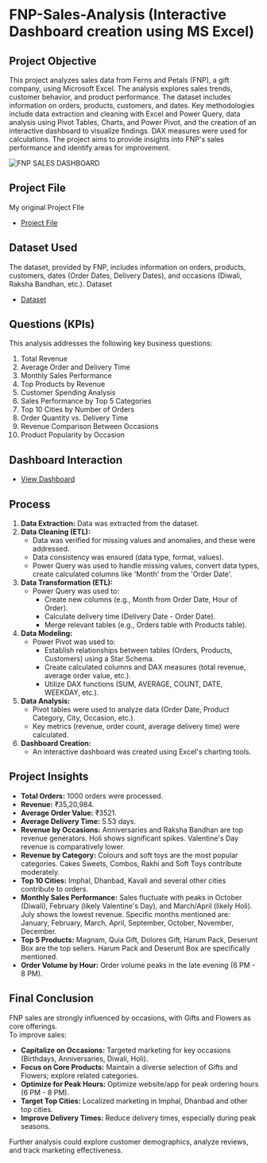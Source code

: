 # FNP-Sales-Analysis (Interactive Dashboard creation using MS Excel)

## Project Objective

This project analyzes sales data from Ferns and Petals (FNP), a gift company, using Microsoft Excel.  The analysis explores sales trends, customer behavior, and product performance. The dataset includes information on orders, products, customers, and dates. Key methodologies include data extraction and cleaning with Excel and Power Query, data analysis using Pivot Tables, Charts, and Power Pivot, and the creation of an interactive dashboard to visualize findings. DAX measures were used for calculations. The project aims to provide insights into FNP's sales performance and identify areas for improvement.

![FNP SALES DASHBOARD](https://github.com/user-attachments/assets/88a7aebb-872f-4d96-8122-d54abc75b9a9)

## Project File 
My original Project FIle
- <a href="https://github.com/angelinanayak000/FNP-Sales-Analysis-Excel-Dashboard/blob/main/FNP%20sales%20data%20analysis.xlsx">Project File</a>

## Dataset Used

The dataset, provided by FNP, includes information on orders, products, customers, dates (Order Dates, Delivery Dates), and occasions (Diwali, Raksha Bandhan, etc.).
Dataset 
- <a href="https://github.com/angelinanayak000/FNP-Sales-Analysis-Excel-Dashboard/blob/main/FNP---Excel-Project-main.zip">Dataset</a>

## Questions (KPIs)

This analysis addresses the following key business questions:

1. Total Revenue
2. Average Order and Delivery Time
3. Monthly Sales Performance
4. Top Products by Revenue
5. Customer Spending Analysis
6. Sales Performance by Top 5 Categories
7. Top 10 Cities by Number of Orders
8. Order Quantity vs. Delivery Time
9. Revenue Comparison Between Occasions
10. Product Popularity by Occasion

## Dashboard Interaction 
- <a href="https://github.com/angelinanayak000/FNP-Sales-Analysis-Excel-Dashboard/blob/main/FNP%20SALES%20DASHBOARD.png">View Dashboard</a>

## Process

1. **Data Extraction:** Data was extracted from the dataset.
2. **Data Cleaning (ETL):**
    - Data was verified for missing values and anomalies, and these were addressed.
    - Data consistency was ensured (data type, format, values).
    - Power Query was used to handle missing values, convert data types, create calculated columns like 'Month' from the 'Order Date'.
3. **Data Transformation (ETL):**
    - Power Query was used to:
        - Create new columns (e.g., Month from Order Date, Hour of Order).
        - Calculate delivery time (Delivery Date - Order Date).
        - Merge relevant tables (e.g., Orders table with Products table).
4. **Data Modeling:**
    - Power Pivot was used to:
        - Establish relationships between tables (Orders, Products, Customers) using a Star Schema.
        - Create calculated columns and DAX measures (total revenue, average order value, etc.).
        - Utilize DAX functions (SUM, AVERAGE, COUNT, DATE, WEEKDAY, etc.).
5. **Data Analysis:**
    - Pivot tables were used to analyze data (Order Date, Product Category, City, Occasion, etc.).
    - Key metrics (revenue, order count, average delivery time) were calculated.
6. **Dashboard Creation:**
    - An interactive dashboard was created using Excel's charting tools.
  
## Project Insights

* **Total Orders:** 1000 orders were processed.
* **Revenue:** ₹35,20,984.
* **Average Order Value:** ₹3521.
* **Average Delivery Time:** 5.53 days.
* **Revenue by Occasions:** Anniversaries and Raksha Bandhan are top revenue generators. Holi shows significant spikes. Valentine's Day revenue is comparatively lower.
* **Revenue by Category:** Colours and soft toys are the most popular categories. Cakes Sweets, Combos, Rakhi and Soft Toys contribute moderately.
* **Top 10 Cities:** Imphal, Dhanbad, Kavali and several other cities contribute to orders.  
* **Monthly Sales Performance:** Sales fluctuate with peaks in October (Diwali), February (likely Valentine's Day), and March/April (likely Holi). July shows the lowest revenue.  Specific months mentioned are: January, February, March, April, September, October, November, December.
* **Top 5 Products:** Magnam, Quia Gift, Dolores Gift, Harum Pack, Deserunt Box are the top sellers. Harum Pack and Deserunt Box are specifically mentioned.
* **Order Volume by Hour:** Order volume peaks in the late evening (6 PM - 8 PM).

## Final Conclusion

FNP sales are strongly influenced by occasions, with Gifts and Flowers as core offerings.  
To improve sales:

* **Capitalize on Occasions:** Targeted marketing for key occasions (Birthdays, Anniversaries, Diwali, Holi).
* **Focus on Core Products:** Maintain a diverse selection of Gifts and Flowers; explore related categories.
* **Optimize for Peak Hours:** Optimize website/app for peak ordering hours (6 PM - 8 PM).
* **Target Top Cities:** Localized marketing in Imphal, Dhanbad and other top cities.
* **Improve Delivery Times:** Reduce delivery times, especially during peak seasons.

Further analysis could explore customer demographics, analyze reviews, and track marketing effectiveness.

